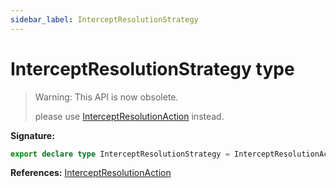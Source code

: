```yaml
---
sidebar_label: InterceptResolutionStrategy
---
```


# InterceptResolutionStrategy type

> Warning: This API is now obsolete.
>
> please use
> [InterceptResolutionAction](./puppeteer.interceptresolutionaction.md) instead.

**Signature:**

```typescript
export declare type InterceptResolutionStrategy = InterceptResolutionAction;
```

**References:**
[InterceptResolutionAction](./puppeteer.interceptresolutionaction.md)
